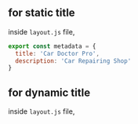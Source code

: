 ## for static title
inside `layout.js` file,

```js
export const metadata = {
  title: 'Car Doctor Pro',
  description: 'Car Repairing Shop'
}
```
## for dynamic title
inside `layout.js` file,
```js

```